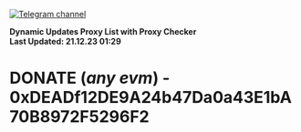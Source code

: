 [![Telegram channel](https://img.shields.io/endpoint?url=https://runkit.io/damiankrawczyk/telegram-badge/branches/master?url=https://t.me/n4z4v0d)](https://t.me/n4z4v0d) 

**Dynamic Updates Proxy List with Proxy Checker**  
**Last Updated: 21.12.23 01:29**

# DONATE (_any evm_) - 0xDEADf12DE9A24b47Da0a43E1bA70B8972F5296F2
